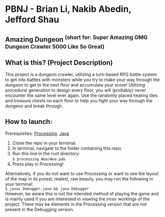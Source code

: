 # PBNJ - Brian Li, Nakib Abedin, Jefford Shau
## Amazing Dungeon <sup>(short for: Super Amazing OMG Dungeon Crawler 5000 Like So Great)</sup>

## What is this? (Project Description) 
This project is a dungeon crawler, utilizing a turn-based RPG battle system to get into battles with monsters while you try to make your way through the dungeon to get to the next floor and accumulate your score! Utilizing procedural generation to design every floor, you will (probably) never encounter the same level ever again. Use the randomly placed healing tiles and treasure chests on each floor to help you fight your way through the dungeon and break through.

## How to launch:
Prerequisites: [Processing](https://processing.org/download), [Java](https://www.java.com/download/ie_manual.jsp)

1. Clone the repo in your terminal.
2. In terminal, navigate to the folder containing this repo.
3. Run this line in the root directory:  <br>
   ```$ processing Woo/Woo.pde```
4. Press play in Processing!
   
Alternatively, if you do not want to use Processing or want to see the layout of the map in its purest, realest, raw beauty, you may run the following in your terminal: <br>
```$ javac Debugger.java && java Debugger``` <br>
However, be aware this is not the intended method of playing the game and is mainly used if you are interested in viewing the inner workings of the project. There may be elements in the Processing version that are not present in the Debugging version.
